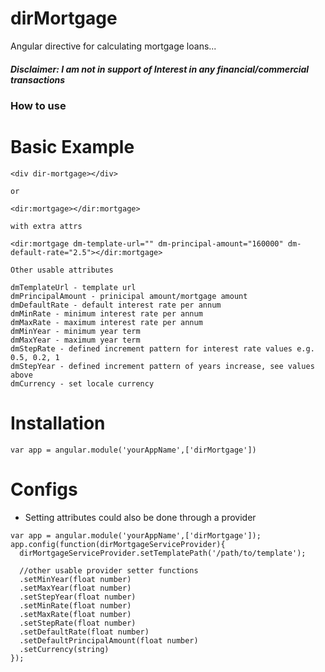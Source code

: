 # dirMortgage
Angular directive for calculating mortgage loans...

##### Disclaimer: I am not in support of Interest in any financial/commercial transactions

### How to use  


Basic Example
=============

```
<div dir-mortgage></div>

or

<dir:mortgage></dir:mortgage>

with extra attrs

<dir:mortgage dm-template-url="" dm-principal-amount="160000" dm-default-rate="2.5"></dir:mortgage>

Other usable attributes

dmTemplateUrl - template url
dmPrincipalAmount - prinicipal amount/mortgage amount
dmDefaultRate - default interest rate per annum
dmMinRate - minimum interest rate per annum
dmMaxRate - maximum interest rate per annum
dmMinYear - minimum year term
dmMaxYear - maximum year term
dmStepRate - defined increment pattern for interest rate values e.g. 0.5, 0.2, 1
dmStepYear - defined increment pattern of years increase, see values above
dmCurrency - set locale currency

```

Installation
============

```
var app = angular.module('yourAppName',['dirMortgage'])

```

Configs
=======
- Setting attributes could also be done through a provider

```
var app = angular.module('yourAppName',['dirMortgage']);
app.config(function(dirMortgageServiceProvider){
  dirMortgageServiceProvider.setTemplatePath('/path/to/template');

  //other usable provider setter functions
  .setMinYear(float number)
  .setMaxYear(float number)
  .setStepYear(float number)
  .setMinRate(float number)
  .setMaxRate(float number)
  .setStepRate(float number)
  .setDefaultRate(float number)
  .setDefaultPrincipalAmount(float number)
  .setCurrency(string)
});

```

